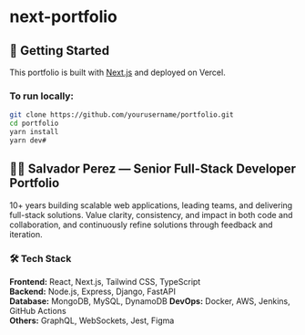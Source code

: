 # next-portfolio
## 🚀 Getting Started

This portfolio is built with [Next.js](https://nextjs.org/) and deployed on Vercel.

### To run locally:

```bash
git clone https://github.com/yourusername/portfolio.git
cd portfolio
yarn install
yarn dev#
```


## 👨‍💻 Salvador Perez — Senior Full-Stack Developer Portfolio
10+ years building scalable web applications, leading teams, and delivering full-stack solutions. Value clarity,
consistency, and impact in both code and collaboration, and continuously refine solutions through
feedback and iteration.
### 🛠️ Tech Stack

**Frontend:** React, Next.js, Tailwind CSS, TypeScript  
**Backend:** Node.js, Express, Django, FastAPI  
**Database:**  MongoDB, MySQL, DynamoDB
**DevOps:** Docker, AWS, Jenkins, GitHub Actions  
**Others:** GraphQL, WebSockets, Jest, Figma